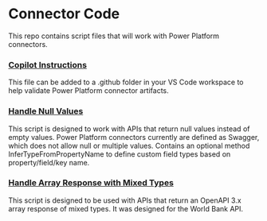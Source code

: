 # Connector Code
This repo contains script files that will work with Power Platform connectors.

### [Copilot Instructions](https://github.com/troystaylor/Connector-Code/blob/main/.github/copilot-instructions.md)
This file can be added to a .github folder in your VS Code workspace to help validate Power Platform connector artifacts.

### [Handle Null Values](https://github.com/troystaylor/Connector-Code/blob/main/HandleNullValues.csx)
This script is designed to work with APIs that return null values instead of empty values. Power Platform connectors currently are defined as Swagger, which does not allow null or multiple values. Contains an optional method InferTypeFromPropertyName to define custom field types based on property/field/key name.

### [Handle Array Response with Mixed Types](https://github.com/troystaylor/Connector-Code/blob/main/ArrayResponseMixedTypes.csx)
This script is designed to be used with APIs that return an OpenAPI 3.x array response of mixed types. It was designed for the World Bank API.

